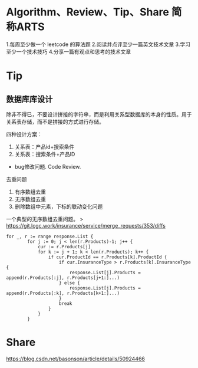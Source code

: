 
# Algorithm、Review、Tip、Share 简称ARTS

1.每周至少做一个 leetcode 的算法题 2.阅读并点评至少一篇英文技术文章 3.学习至少一个技术技巧 4.分享一篇有观点和思考的技术文章


# Tip 

## 数据库库设计

除非不得已，不要设计拼接的字符串，而是利用关系型数据库的本身的性质。用于关系表存储，而不是拼接的方式进行存储。

四种设计方案：

1. 关系表：产品id+搜索条件
2. 关系表：搜索条件+产品ID

* bug修改问题. Code Review.

去重问题
1. 有序数组去重
2. 无序数组去重
3. 删除数组中元素，下标的联动变化问题

一个典型的无序数组去重问题。 > https://git.lcgc.work/insurance/service/merge_requests/353/diffs

```
for _, r := range response.List {
		for j := 0; j < len(r.Products)-1; j++ {
			cur := r.Products[j]
			for k := j + 1; k < len(r.Products); k++ {
				if cur.ProductId == r.Products[k].ProductId {
					if cur.InsuranceType > r.Products[k].InsuranceType {
						response.List[j].Products = append(r.Products[:j], r.Products[j+1:]...)
					} else {
						response.List[j].Products = append(r.Products[:k], r.Products[k+1:]...)
					}
					break
				}
			}
		}

```


# Share

https://blog.csdn.net/basonson/article/details/50924466

